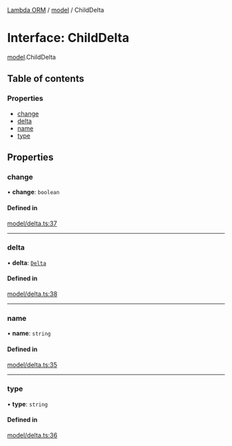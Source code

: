 [Lambda ORM](../README.md) / [model](../modules/model.md) / ChildDelta

# Interface: ChildDelta

[model](../modules/model.md).ChildDelta

## Table of contents

### Properties

- [change](model.ChildDelta.md#change)
- [delta](model.ChildDelta.md#delta)
- [name](model.ChildDelta.md#name)
- [type](model.ChildDelta.md#type)

## Properties

### change

• **change**: `boolean`

#### Defined in

[model/delta.ts:37](https://github.com/FlavioLionelRita/lambda-orm/blob/eec4cd3/src/orm/model/delta.ts#L37)

___

### delta

• **delta**: [`Delta`](../classes/model.Delta.md)

#### Defined in

[model/delta.ts:38](https://github.com/FlavioLionelRita/lambda-orm/blob/eec4cd3/src/orm/model/delta.ts#L38)

___

### name

• **name**: `string`

#### Defined in

[model/delta.ts:35](https://github.com/FlavioLionelRita/lambda-orm/blob/eec4cd3/src/orm/model/delta.ts#L35)

___

### type

• **type**: `string`

#### Defined in

[model/delta.ts:36](https://github.com/FlavioLionelRita/lambda-orm/blob/eec4cd3/src/orm/model/delta.ts#L36)
